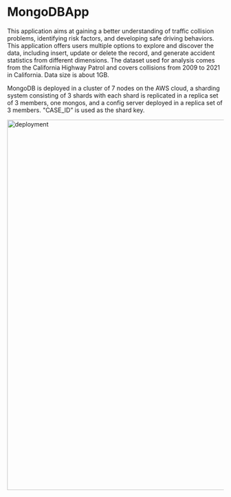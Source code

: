 # MongoDBApp

This application aims at gaining a better understanding of traffic collision problems, identifying risk factors, and developing safe driving behaviors. This application offers users multiple options to explore and discover the data, including insert, update or delete the record, and generate accident statistics from different dimensions. The dataset used for analysis comes from the California Highway Patrol and covers collisions from 2009 to 2021 in California. Data size is about 1GB.

MongoDB is deployed in a cluster of 7 nodes on the AWS cloud, a sharding system consisting of 3 shards with each shard is replicated in a replica set of 3 members, one mongos, and a config server deployed in a replica set of 3 members. "CASE_ID” is used as the shard key.

<img width="862" alt="deployment" src="https://user-images.githubusercontent.com/71808318/217066980-bdccfbf2-5640-4b17-bd5b-ba8ba3628ec2.png">
